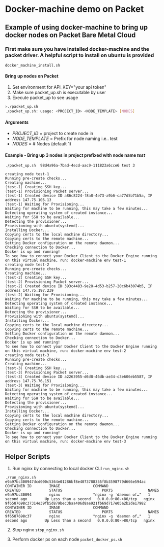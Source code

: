 # Docker-machine demo on Packet

## Example of using docker-machine to bring up docker nodes on Packet Bare Metal Cloud


### First make sure you have installed docker-machine and the packet driver. A helpful script to install on ubuntu is provided 

`docker_machine_install.sh`	

#### Bring up nodes on Packet

1. Set environment for API_KEY="your api token"
2. Make sure packet_up.sh is executable by user
3. Execute packet_up to see usage
	

```bash
>./packet_up.sh
./packet_up.sh: usage: <PROJECT_ID> <NODE_TEMPLATE> [NODES]
```

#### Arguments

- *PROJECT_ID* = project to create node in
- *NODE_TEMPLATE* = Prefix for node naming i.e.. test
- *NODES* = # Nodes (default 1)



#### Example - Bring up 3 nodes in project prefixed with node name _test_

`./packet_up.sh  98d4a96a-7bad-4ecd-aac9-111823a6cce6 test 3`

```
creating node test-1
Running pre-create checks...
Creating machine...
(test-1) Creating SSH key...
(test-1) Provisioning Packet server...
(test-1) Created device ID a86c8224-f8a8-4e73-a9b6-ca77d5b71b5a, IP address 147.75.105.13
(test-1) Waiting for Provisioning...
Waiting for machine to be running, this may take a few minutes...
Detecting operating system of created instance...
Waiting for SSH to be available...
Detecting the provisioner...
Provisioning with ubuntu(systemd)...
Installing Docker...
Copying certs to the local machine directory...
Copying certs to the remote machine...
Setting Docker configuration on the remote daemon...
Checking connection to Docker...
Docker is up and running!
To see how to connect your Docker Client to the Docker Engine running on this virtual machine, run: docker-machine env test-1
creating node test-2
Running pre-create checks...
Creating machine...
(test-2) Creating SSH key...
(test-2) Provisioning Packet server...
(test-2) Created device ID 393c4483-9e28-4d53-b257-20c6b43074b5, IP address 147.75.197.239
(test-2) Waiting for Provisioning...
Waiting for machine to be running, this may take a few minutes...
Detecting operating system of created instance...
Waiting for SSH to be available...
Detecting the provisioner...
Provisioning with ubuntu(systemd)...
Installing Docker...
Copying certs to the local machine directory...
Copying certs to the remote machine...
Setting Docker configuration on the remote daemon...
Checking connection to Docker...
Docker is up and running!
To see how to connect your Docker Client to the Docker Engine running on this virtual machine, run: docker-machine env test-2
creating node test-3
Running pre-create checks...
Creating machine...
(test-3) Creating SSH key...
(test-3) Provisioning Packet server...
(test-3) Created device ID a2263955-d6d8-46db-ae34-c3e606eb5587, IP address 147.75.76.151
(test-3) Waiting for Provisioning...
Waiting for machine to be running, this may take a few minutes...
Detecting operating system of created instance...
Waiting for SSH to be available...
Detecting the provisioner...
Provisioning with ubuntu(systemd)...
Installing Docker...
Copying certs to the local machine directory...
Copying certs to the remote machine...
Setting Docker configuration on the remote daemon...
Checking connection to Docker...
Docker is up and running!
To see how to connect your Docker Client to the Docker Engine running on this virtual machine, run: docker-machine env test-3
```

## Helper Scripts


1. Run nginx by connecting to local docker CLI
```run_nginx.sh```

```
./run_nginx.sh
e9a97bc300947dcd000c5364e01286bf8e4073788355f8b3598779d666e594ac
CONTAINER ID        IMAGE               COMMAND                  CREATED             STATUS                  PORTS                NAMES
e9a97bc30094        nginx               "nginx -g 'daemon of…"   1 second ago        Up Less than a second   0.0.0.0:80->80/tcp   nginx
9f6587698c37314e39fb5d879bec3baa406d8ae921fb69d717e05a2b2de17982
CONTAINER ID        IMAGE               COMMAND                  CREATED             STATUS                  PORTS                NAMES
9f6587698c37        nginx               "nginx -g 'daemon of…"   1 second ago        Up Less than a second   0.0.0.0:80->80/tcp   nginx
```

2. Stop nginx
```stop_nginx.sh```


3. Perform docker ps on each node
```packet_docker_ps.sh```






